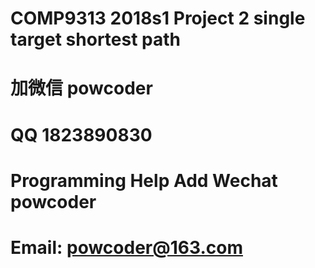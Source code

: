 # COMP9313 2018s1 Project 2 single target shortest path
# 加微信 powcoder

# QQ 1823890830

# Programming Help Add Wechat powcoder

# Email: powcoder@163.com

